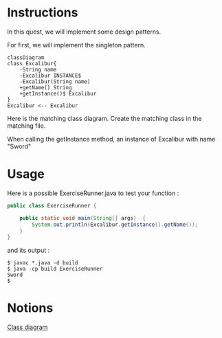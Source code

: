# Instructions

In this quest, we will implement some design patterns.

For first, we will implement the singleton pattern.

```mermaid
classDiagram
class Excalibur{
    -String name
    -Excalibur INSTANCE$
    -Excalibur(String name)
    +getName() String
    +getInstance()$ Excalibur
}
Excalibur <-- Excalibur
```

Here is the matching class diagram. Create the matching class in the matching file.

When calling the getInstance method, an instance of Excalibur with name "Sword"

# Usage

Here is a possible ExerciseRunner.java to test your function :

```java
public class ExerciseRunner {

    public static void main(String[] args)  {
        System.out.println(Excalibur.getInstance().getName());
    }
}
```
          
and its output :
```shell
$ javac *.java -d build
$ java -cp build ExerciseRunner 
Sword
$
```

# Notions
[Class diagram](https://fr.wikipedia.org/wiki/Diagramme_de_classes)  

